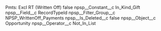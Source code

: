 <?xml version="1.0" encoding="UTF-8"?>
<CustomMetadata xmlns="http://soap.sforce.com/2006/04/metadata" xmlns:xsi="http://www.w3.org/2001/XMLSchema-instance" xmlns:xsd="http://www.w3.org/2001/XMLSchema">
    <label>Pmts: Excl RT (Written Off)</label>
    <protected>false</protected>
    <values>
        <field>npsp__Constant__c</field>
        <value xsi:type="xsd:string">In_Kind_Gift</value>
    </values>
    <values>
        <field>npsp__Field__c</field>
        <value xsi:type="xsd:string">RecordTypeId</value>
    </values>
    <values>
        <field>npsp__Filter_Group__c</field>
        <value xsi:type="xsd:string">NPSP_WrittenOff_Payments</value>
    </values>
    <values>
        <field>npsp__Is_Deleted__c</field>
        <value xsi:type="xsd:boolean">false</value>
    </values>
    <values>
        <field>npsp__Object__c</field>
        <value xsi:type="xsd:string">Opportunity</value>
    </values>
    <values>
        <field>npsp__Operator__c</field>
        <value xsi:type="xsd:string">Not_In_List</value>
    </values>
</CustomMetadata>
